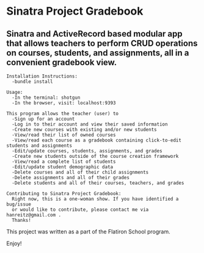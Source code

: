 # Sinatra Project Gradebook

## Sinatra and ActiveRecord based modular app that allows teachers to perform CRUD operations on courses, students, and assignments, all in a convenient gradebook view.

~~~~~~~~~~~~~~~~~~~~~~~~~~~~
Installation Instructions:
  -bundle install
~~~~~~~~~~~~~~~~~~~~~~~~~~~~
~~~~~~~~~~~~~~~~~~~~~~~~~~~~
Usage:
  -In the terminal: shotgun
  -In the browser, visit: localhost:9393
~~~~~~~~~~~~~~~~~~~~~~~~~~~~
~~~~~~~~~~~~~~~~~~~~~~~~~~~~
This program allows the teacher (user) to
  -Sign up for an account
  -Log in to their account and view their saved information
  -Create new courses with existing and/or new students
  -View/read their list of owned courses
  -View/read each course as a gradebook containing click-to-edit students and assignments
  -Edit/update courses, students, assignments, and grades
  -Create new students outside of the course creation framework
  -View/read a complete list of students
  -Edit/update student demographic data
  -Delete courses and all of their child assignments
  -Delete assignments and all of their grades
  -Delete students and all of their courses, teachers, and grades
~~~~~~~~~~~~~~~~~~~~~~~~~~~~~
~~~~~~~~~~~~~~~~~~~~~~~~~~~~~
Contributing to Sinatra Project Gradebook:
  Right now, this is a one-woman show. If you have identified a bug/issue
  or would like to contribute, please contact me via hanreitz@gmail.com .
  Thanks!
~~~~~~~~~~~~~~~~~~~~~~~~~~~~~
    
This project was written as a part of the Flatiron School program.

Enjoy!